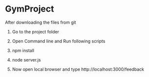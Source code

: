 # GymProject
After downloading the files from git 

1. Go to the project folder

2. Open Command line and Run following scripts

3. npm install

4. node server.js

5. Now open local browser and type http://localhost:3000/feedback
